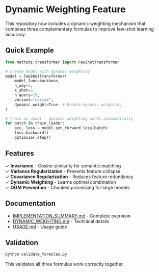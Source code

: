 # Dynamic Weighting Feature

This repository now includes a dynamic weighting mechanism that combines three complementary formulas to improve few-shot learning accuracy:

## Quick Example

```python
from methods.transformer import FewShotTransformer

# Create model with dynamic weighting
model = FewShotTransformer(
    model_func=backbone,
    n_way=5,
    k_shot=5,
    n_query=15,
    variant="cosine",
    dynamic_weight=True  # Enable dynamic weighting
)

# Train as usual - dynamic weighting works automatically
for batch in train_loader:
    acc, loss = model.set_forward_loss(batch)
    loss.backward()
    optimizer.step()
```

## Features

✓ **Invariance** - Cosine similarity for semantic matching  
✓ **Variance Regularization** - Prevents feature collapse  
✓ **Covariance Regularization** - Reduces feature redundancy  
✓ **Dynamic Weighting** - Learns optimal combination  
✓ **OOM Prevention** - Chunked processing for large models  

## Documentation

- [IMPLEMENTATION_SUMMARY.md](IMPLEMENTATION_SUMMARY.md) - Complete overview
- [DYNAMIC_WEIGHTING.md](DYNAMIC_WEIGHTING.md) - Technical details
- [USAGE.md](USAGE.md) - Usage guide

## Validation

```bash
python validate_formulas.py
```

This validates all three formulas work correctly together.

